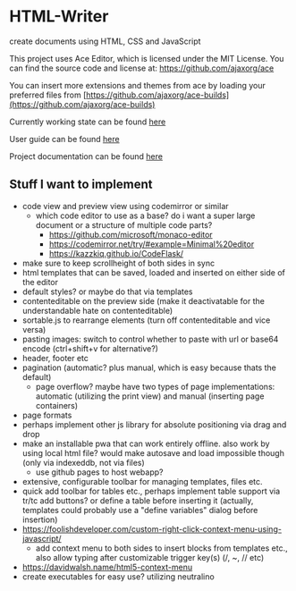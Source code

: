 # HTML-Writer
create documents using HTML, CSS and JavaScript

This project uses Ace Editor, which is licensed under the MIT License. 
You can find the source code and license at: https://github.com/ajaxorg/ace

You can insert more extensions and themes from ace by loading your preferred files from [https://github.com/ajaxorg/ace-builds](https://github.com/ajaxorg/ace-builds)

Currently working state can be found [here](index.html)

User guide can be found [here](docs/userguide.md)

Project documentation can be found [here](docs/documentation.md)

## Stuff I want to implement
- code view and preview view using codemirror or similar
  - which code editor to use as a base? do i want a super large document or a structure of multiple code parts?
    - https://github.com/microsoft/monaco-editor
    - https://codemirror.net/try/#example=Minimal%20editor
    - https://kazzkiq.github.io/CodeFlask/
- make sure to keep scrollheight of both sides in sync
- html templates that can be saved, loaded and inserted on either side of the editor
- default styles? or maybe do that via templates
- contenteditable on the preview side (make it deactivatable for the understandable hate on contenteditable)
- sortable.js to rearrange elements (turn off contenteditable and vice versa)
- pasting images: switch to control whether to paste with url or base64 encode (ctrl+shift+v for alternative?)
- header, footer etc
- pagination (automatic? plus manual, which is easy because thats the default)
  - page overflow? maybe have two types of page implementations: automatic (utilizing the print view) and manual (inserting page containers)
- page formats
- perhaps implement other js library for absolute positioning via drag and drop
- make an installable pwa that can work entirely offline. also work by using local html file? would make autosave and load impossible though (only via indexeddb, not via files)
  - use github pages to host webapp?
- extensive, configurable toolbar for managing templates, files etc.
- quick add toolbar for tables etc., perhaps implement table support via tr/tc add buttons? or define a table before inserting it (actually, templates could probably use a "define variables" dialog before insertion)
- https://foolishdeveloper.com/custom-right-click-context-menu-using-javascript/
  - add context menu to both sides to insert blocks from templates etc., also allow typing after customizable trigger key(s) (/, ~, // etc)
- https://davidwalsh.name/html5-context-menu
- create executables for easy use? utilizing neutralino